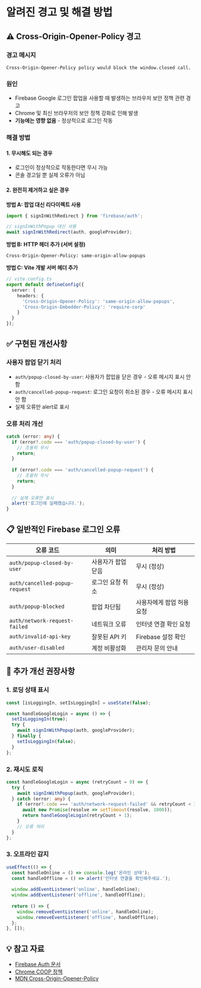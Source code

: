 # 알려진 경고 및 해결 방법

## ⚠️ Cross-Origin-Opener-Policy 경고

### 경고 메시지
```
Cross-Origin-Opener-Policy policy would block the window.closed call.
```

### 원인
- Firebase Google 로그인 팝업을 사용할 때 발생하는 브라우저 보안 정책 관련 경고
- Chrome 및 최신 브라우저의 보안 정책 강화로 인해 발생
- **기능에는 영향 없음** - 정상적으로 로그인 작동

### 해결 방법

#### 1. 무시해도 되는 경우
- 로그인이 정상적으로 작동한다면 무시 가능
- 콘솔 경고일 뿐 실제 오류가 아님

#### 2. 완전히 제거하고 싶은 경우

**방법 A: 팝업 대신 리다이렉트 사용**
```typescript
import { signInWithRedirect } from 'firebase/auth';

// signInWithPopup 대신 사용
await signInWithRedirect(auth, googleProvider);
```

**방법 B: HTTP 헤더 추가 (서버 설정)**
```
Cross-Origin-Opener-Policy: same-origin-allow-popups
```

**방법 C: Vite 개발 서버 헤더 추가**
```typescript
// vite.config.ts
export default defineConfig({
  server: {
    headers: {
      'Cross-Origin-Opener-Policy': 'same-origin-allow-popups',
      'Cross-Origin-Embedder-Policy': 'require-corp'
    }
  }
});
```

## ✅ 구현된 개선사항

### 사용자 팝업 닫기 처리
- `auth/popup-closed-by-user`: 사용자가 팝업을 닫은 경우 - 오류 메시지 표시 안 함
- `auth/cancelled-popup-request`: 로그인 요청이 취소된 경우 - 오류 메시지 표시 안 함
- 실제 오류만 alert로 표시

### 오류 처리 개선
```typescript
catch (error: any) {
  if (error?.code === 'auth/popup-closed-by-user') {
    // 조용히 무시
    return;
  }
  
  if (error?.code === 'auth/cancelled-popup-request') {
    // 조용히 무시
    return;
  }
  
  // 실제 오류만 표시
  alert('로그인에 실패했습니다.');
}
```

## 📋 일반적인 Firebase 로그인 오류

| 오류 코드 | 의미 | 처리 방법 |
|----------|------|----------|
| `auth/popup-closed-by-user` | 사용자가 팝업 닫음 | 무시 (정상) |
| `auth/cancelled-popup-request` | 로그인 요청 취소 | 무시 (정상) |
| `auth/popup-blocked` | 팝업 차단됨 | 사용자에게 팝업 허용 요청 |
| `auth/network-request-failed` | 네트워크 오류 | 인터넷 연결 확인 요청 |
| `auth/invalid-api-key` | 잘못된 API 키 | Firebase 설정 확인 |
| `auth/user-disabled` | 계정 비활성화 | 관리자 문의 안내 |

## 🔧 추가 개선 권장사항

### 1. 로딩 상태 표시
```typescript
const [isLoggingIn, setIsLoggingIn] = useState(false);

const handleGoogleLogin = async () => {
  setIsLoggingIn(true);
  try {
    await signInWithPopup(auth, googleProvider);
  } finally {
    setIsLoggingIn(false);
  }
};
```

### 2. 재시도 로직
```typescript
const handleGoogleLogin = async (retryCount = 0) => {
  try {
    await signInWithPopup(auth, googleProvider);
  } catch (error: any) {
    if (error?.code === 'auth/network-request-failed' && retryCount < 3) {
      await new Promise(resolve => setTimeout(resolve, 1000));
      return handleGoogleLogin(retryCount + 1);
    }
    // 오류 처리
  }
};
```

### 3. 오프라인 감지
```typescript
useEffect(() => {
  const handleOnline = () => console.log('온라인 상태');
  const handleOffline = () => alert('인터넷 연결을 확인해주세요.');
  
  window.addEventListener('online', handleOnline);
  window.addEventListener('offline', handleOffline);
  
  return () => {
    window.removeEventListener('online', handleOnline);
    window.removeEventListener('offline', handleOffline);
  };
}, []);
```

## 💡 참고 자료

- [Firebase Auth 문서](https://firebase.google.com/docs/auth)
- [Chrome COOP 정책](https://developer.chrome.com/blog/coop-coep/)
- [MDN Cross-Origin-Opener-Policy](https://developer.mozilla.org/en-US/docs/Web/HTTP/Headers/Cross-Origin-Opener-Policy)




















